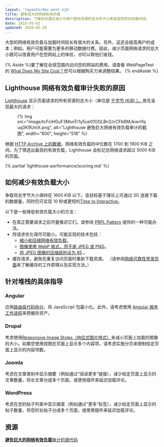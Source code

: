 ```yaml
---
layout: 'layouts/doc-post.njk'
title: 避免巨大的网络有效负载
description: 了解如何通过减少为用户提供资源的总文件大小来提高网页的加载时间。
date: 2019-05-02
updated: 2020-05-29
---
```


大型的网络有效负载与加载时间较长有很大的关系。另外，这还会提高用户的成本；例如，用户可能需要为更多的移动数据付费。因此，减少页面网络请求的总大小既可以改善用户在您网站上的体验，*也*可以帮他们省钱。

{% Aside %}要了解在全球范围内访问您的网站的费用，请查看 WebPageTest 的 [What Does My Site Cost？](https://whatdoesmysitecost.com/)您可以根据购买力来调整结果。 {% endAside %}

## Lighthouse 网络有效负载审计失败的原因

[Lighthouse](https://developers.google.com/web/tools/lighthouse/) 显示页面请求的所有资源的总大小（单位是 [千字节 (KiB) ）。](https://en.wikipedia.org/wiki/Kibibyte)首先呈现最大的请求：

<figure>{% Img src="image/tcFciHGuF3MxnTr1y5ue01OGLBn2/cCFb8MJkwnYquq3K9UmX.png", alt="Lighthouse 避免巨大网络有效负载审计的截图", width="800", height="518" %}</figure>

根据 [HTTP Archive 上的数据](https://httparchive.org/reports/state-of-the-web?start=latest#bytesTotal)，网络有效负载的中位数在 1700 到 1900 KiB 之间。为了筛选出最高的有效负载，Lighthouse 会标记总网络请求超过 5000 KiB 的页面。

{% partial 'lighthouse-performance/scoring.md' %}

## 如何减少有效负载大小

争取将总字节大小保持在 1600 KiB 以下。该目标基于理论上可通过 3G 连接下载的数据量，同时仍可实现 10 秒或更短的[Time to Interactive](https://web.dev/tti/)。

以下是一些降低有效负载大小的方法：

- 在真正需要请求之前尽量推迟它们。请参阅 [PRPL Pattern](https://web.dev/apply-instant-loading-with-prpl/) 提供的一种可能办法。
- 将请求优化得尽可能小。可能实现的技术包括：
    - [缩小和压缩网络有效负载](https://web.dev/reduce-network-payloads-using-text-compression/)。
    - [图像使用 WebP 格式，而不是 JPEG 或 PNG](https://web.dev/serve-images-webp/)。
    - [将 JPEG 图像的压缩级别设为 85](https://web.dev/use-imagemin-to-compress-images/) 。
- 缓存请求，避免在重复访问页面时重新下载资源。 （请参阅[网络可靠性登录页面](https://web.dev/reliable/)来了解缓存的工作原理以及实现方法。）

## 针对堆栈的具体指导

### Angular

应用[路由级代码拆分](https://web.dev/route-level-code-splitting-in-angular/)，将 JavaScript 包最小化。此外，请考虑使用 [Angular 服务工作进程](https://web.dev/precaching-with-the-angular-service-worker/)来预缓存资产。

### Drupal

考虑使用[Responsive Image Styles（响应式图片样式）](https://www.drupal.org/docs/8/mobile-guide/responsive-images-in-drupal-8)来减小页面上加载的图像的大小。如果您使用视图在页面上显示多个内容项，请考虑实施分页来限制给定页面上显示的内容项数。

### Joomla

考虑在文章类别中显示摘要（例如通过“阅读更多”链接），减少给定页面上显示的文章数量，将长文章分成多个页面，或使用插件来延迟加载评论。

### WordPress

考虑在您的帖子列表中显示摘录（例如通过“更多”标签），减少给定页面上显示的帖子数量，将您的长帖子分成多个页面，或使用插件来延迟加载评论。

## 资源

[**避免巨大的网络有效负载**审计的源代码](https://github.com/GoogleChrome/lighthouse/blob/master/lighthouse-core/audits/byte-efficiency/total-byte-weight.js)

